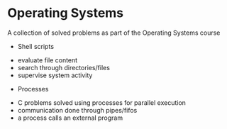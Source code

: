 # Operating Systems
 A collection of solved problems as part of the Operating Systems course

* Shell scripts
 - evaluate file content
 - search through directories/files
 - supervise system activity
* Processes
 - C problems solved using processes for parallel execution
 - communication done through pipes/fifos
 - a process calls an external program
